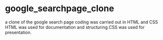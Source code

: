 # google_searchpage_clone
a clone of the google search page
coding was carried out in HTML and CSS
HTML was used for documentation and structuring
CSS was used for presentation.
